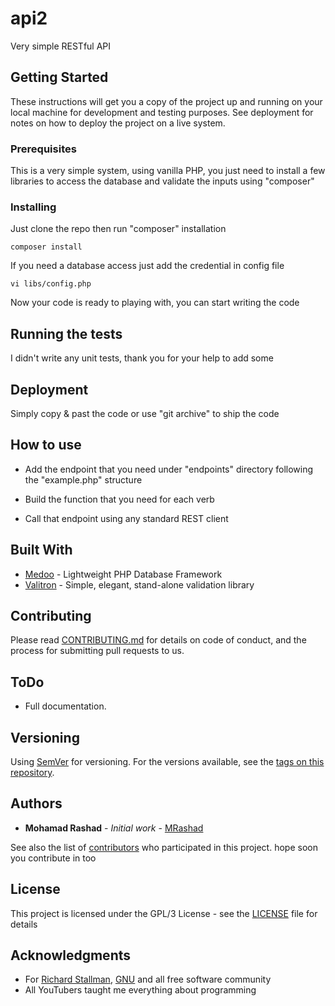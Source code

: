 # api2

Very simple RESTful API

## Getting Started

These instructions will get you a copy of the project up and running on your local machine for development and testing purposes. See deployment for notes on how to deploy the project on a live system.

### Prerequisites

This is a very simple system, using vanilla PHP, you just need to install a few libraries to access the database and validate the inputs using "composer"

### Installing

Just clone the repo then run "composer" installation

```
composer install
```

If you need a database access just add the credential in config file

```
vi libs/config.php
```

Now your code is ready to playing with, you can start writing the code

## Running the tests

I didn't write any unit tests, thank you for your help to add some

## Deployment

Simply copy & past the code or use "git archive" to ship the code

## How to use

* Add the endpoint that you need under "endpoints" directory following the "example.php" structure
* Build the function that you need for each verb

* Call that endpoint using any standard REST client

## Built With

* [Medoo](https://medoo.in/) - Lightweight PHP Database Framework
* [Valitron](https://github.com/vlucas/valitron) - Simple, elegant, stand-alone validation library

## Contributing

Please read [CONTRIBUTING.md](https://github.com/mrashad10/api2/blob/master/CONTRIBUTING.md) for details on code of conduct, and the process for submitting pull requests to us.

## ToDo

* Full documentation.

## Versioning

Using [SemVer](http://semver.org/) for versioning. For the versions available, see the [tags on this repository](https://github.com/mrashad10/api2/tags). 

## Authors

* **Mohamad Rashad** - *Initial work* - [MRashad](https://mrashad.com)

See also the list of [contributors](https://github.com/mrashad10/api2/graphs/contributors) who participated in this project. hope soon you contribute in too

## License

This project is licensed under the GPL/3 License - see the [LICENSE](LICENSE) file for details

## Acknowledgments

* For [Richard Stallman](https://stallman.org/), [GNU](https://www.gnu.org/) and all free software community
* All YouTubers taught me everything about programming

